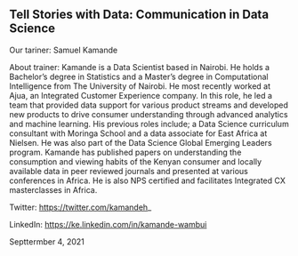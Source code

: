 ## Tell Stories with Data: Communication in Data Science

Our tariner: Samuel Kamande

About trainer: Kamande is a Data Scientist based in Nairobi. He holds a Bachelor’s degree in Statistics and a Master’s degree in Computational Intelligence from The University of Nairobi. He most recently worked at Ajua, an Integrated Customer Experience company. In this role, he led a team that provided data support for various product streams and developed new products to drive consumer understanding through advanced analytics and machine learning. His previous roles include; a Data Science curriculum consultant with Moringa School and a data associate for East Africa at Nielsen. He was also part of the Data Science Global Emerging Leaders program.
Kamande has published papers on understanding the consumption and viewing habits of the Kenyan consumer and locally available data in peer reviewed journals and presented at various conferences in Africa. He is also NPS certified and facilitates Integrated CX masterclasses in Africa.

Twitter: https://twitter.com/kamandeh_

LinkedIn: https://ke.linkedin.com/in/kamande-wambui

Septtermber 4, 2021
